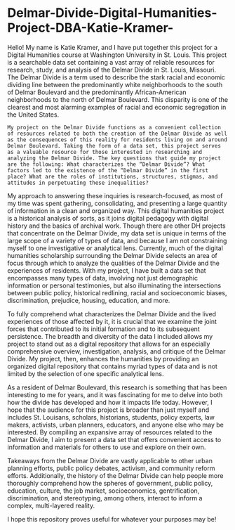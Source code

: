 # Delmar-Divide-Digital-Humanities-Project-DBA-Katie-Kramer-

  Hello! My name is Katie Kramer, and I have put together this project for a Digital Humanities course at Washington University in St. Louis. This project is a searchable data set containing a vast array of reliable resources for research, study, and analysis of the Delmar Divide in St. Louis, Missouri. The Delmar Divide is a term used to describe the stark racial and economic dividing line between the predominantly white neighborhoods to the south of Delmar Boulevard and the predominantly African-American neighborhoods to the north of Delmar Boulevard. This disparity is one of the clearest and most alarming examples of racial and economic segregation in the United States. 

	My project on the Delmar Divide functions as a convenient collection of resources related to both the creation of the Delmar Divide as well as the consequences of this reality for residents living on and around Delmar Boulevard. Taking the form of a data set, this project serves as a valuable resource for those interested in researching and analyzing the Delmar Divide. The key questions that guide my project are the following: What characterizes the “Delmar Divide”? What factors led to the existence of the “Delmar Divide” in the first place? What are the roles of institutions, structures, stigmas, and attitudes in perpetuating these inequalities? 
	
  My approach to answering these inquiries is research-focused, as most of my time was spent gathering, consolidating, and presenting a large quantity of information in a clean and organized way. This digital humanities project is a historical analysis of sorts, as it joins digital pedagogy with digital history and the basics of archival work. Though there are other DH projects that concentrate on the Delmar Divide, my data set is unique in terms of the large scope of a variety of types of data, and because I am not constraining myself to one investigative or analytical lens. Currently, much of the digital humanities scholarship surrounding the Delmar Divide selects an area of focus through which to analyze the qualities of the Delmar Divide and the experiences of residents. With my project, I have built a data set that encompasses many types of data, involving not just demographic information or personal testimonies, but also illuminating the intersections between public policy, historical redlining, racial and socioeconomic biases, discrimination, prejudice, housing, education, and more. 
  
  To fully comprehend what characterizes the Delmar Divide and the lived experiences of those affected by it, it is crucial that we examine the joint forces that contributed to its initial formation and to its subsequent persistence. The breadth and diversity of the data I included allows my project to stand out as a digital repository that allows for an especially comprehensive overview, investigation, analysis, and critique of the Delmar Divide. My project, then, enhances the humanities by providing an organized digital repository that contains myriad types of data and is not limited by the selection of one specific analytical lens. 
  
  As a resident of Delmar Boulevard, this research is something that has been interesting to me for years, and it was fascinating for me to delve into both how the divide has developed and how it impacts life today. However, I hope that the audience for this project is broader than just myself and includes St. Louisans, scholars, historians, students, policy experts, law makers, activists, urban planners, educators, and anyone else who may be interested. By compiling an expansive array of resources related to the Delmar Divide, I aim to present a data set that offers convenient access to information and materials for others to use and explore on their own. 
	
  Takeaways from the Delmar Divide are vastly applicable to other urban planning efforts, public policy debates, activism, and community reform efforts. Additionally, the history of the Delmar Divide can help people more thoroughly comprehend how the spheres of government, public policy, education, culture, the job market, socioeconomics, gentrification, discrimination, and stereotyping, among others, interact to inform a complex, multi-layered reality.
	
  I hope this repository proves useful for whatever your purposes may be!
